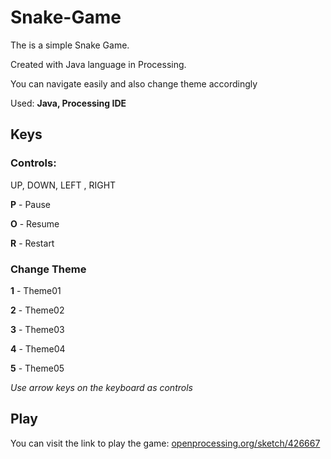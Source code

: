# Snake-Game
The is a simple Snake Game.

Created with Java language in Processing.

You can navigate easily and also change theme accordingly

Used: **Java, Processing IDE**

## Keys
### Controls: 

UP, 
DOWN, 
LEFT , 
RIGHT



**P** - Pause

**O** - Resume

**R** - Restart

### Change Theme

**1** - Theme01

**2** - Theme02

**3** - Theme03

**4** - Theme04

**5** - Theme05

*Use arrow keys on the keyboard as controls*



## Play

You can visit the link to play the game: [openprocessing.org/sketch/426667](https://www.openprocessing.org/sketch/426667)
